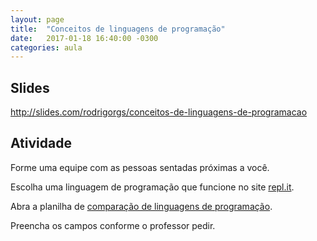 ```yaml
---
layout: page
title:  "Conceitos de linguagens de programação"
date:   2017-01-18 16:40:00 -0300
categories: aula
---
```


## Slides

<http://slides.com/rodrigorgs/conceitos-de-linguagens-de-programacao>

## Atividade

Forme uma equipe com as pessoas sentadas próximas a você.

Escolha uma linguagem de programação que funcione no site [repl.it](https://repl.it/languages).

Abra a planilha de [comparação de linguagens de programação](https://docs.google.com/spreadsheets/d/1TMU2u5rCN3J9DllEENgMzU7xk4ylYcqQcABVu-C3z_o/edit#gid=0).

Preencha os campos conforme o professor pedir.